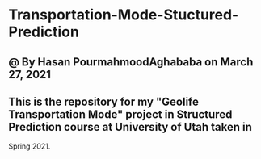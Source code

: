# Transportation-Mode-Stuctured-Prediction

## @ By Hasan PourmahmoodAghababa on March 27, 2021

## This is the repository for my "Geolife Transportation Mode" project in Structured Prediction course at University of Utah taken in 
Spring 2021.
